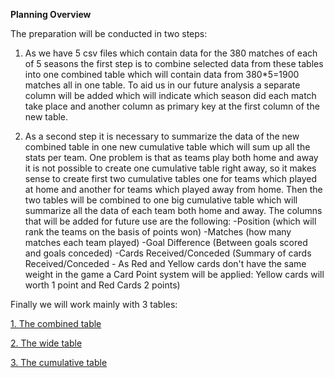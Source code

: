 **Planning Overview**

The preparation will be conducted in two steps:

1. As we have 5 csv files which contain data for the 380 matches of each of 5 seasons the first step is to combine selected data from these tables into one combined table which will contain data from 380*5=1900 matches all in one table.
To aid us in our future analysis a separate column will be added which will indicate which season did each match take place and another column as primary key at the first column of the new table.

2. As a second step it is necessary to summarize the data of the new combined table in one new cumulative table which will sum up all the stats per team. One problem is that as teams play both home and away it is not possible to create one cumulative table right away, so it makes sense to create first two cumulative tables one for teams which played at home and another for teams which played away from home.
Then the two tables will be combined to one big cumulative table which will summarize all the data of each team both home and away.
The columns that will be added for future use are the following:
-Position (which will rank the teams on the basis of points won)
-Matches (how many matches each team played)
-Goal Difference (Between goals scored and goals conceded)
-Cards Received/Conceded (Summary of cards Received/Conceded - As Red and Yellow cards don't have the same weight in the game a Card Point system will be applied: Yellow cards will worth 1 point and Red Cards 2 points)

Finally we will work mainly with 3 tables:

[1. The combined table](https://github.com/vasilisangelidis/Premier-League-2017-22-in-progress-/tree/main/1.Data%20Manipulation/1.1%20Combined%20Table%20Creation)

[2. The wide table](https://github.com/vagge86/Premier-League-2017-22/blob/main/1.Preparation/1.2%20Cumulative%20Table/Wide_Table.csv)

[3. The cumulative table](https://github.com/vagge86/Premier-League-2017-22/blob/main/1.Preparation/1.2%20Cumulative%20Table/Cumulative_Table_20172022.csv)

